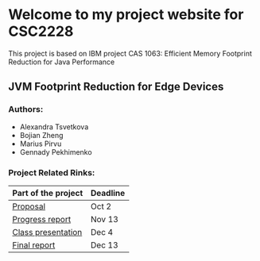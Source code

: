 # Welcome to my project website for CSC2228

This project is based on IBM project 
CAS 1063: Efficient Memory Footprint Reduction for Java Performance

## JVM Footprint Reduction for Edge Devices

### Authors:
- Alexandra Tsvetkova
- Bojian Zheng
- Marius Pirvu
- Gennady Pekhimenko


### Project Related Rinks:

| Part of the project | Deadline |
|--|--|
| [Proposal](https://raw.githubusercontent.com/sash-tsvet/CSC2228-Project/master/proposal.pdf) | Oct 2 |
| [Progress report]() | Nov 13 |
| [Class presentation]()  | Dec 4 |
| [Final report]() | Dec 13 |
